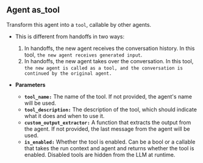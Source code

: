 ## **Agent as_tool**

Transform this agent into a `tool`, callable by other agents.

* This is different from handoffs in two ways:
    1. In handoffs, the new agent receives the conversation history. In this tool, `the new agent receives generated input`.
    2. In handoffs, the new agent takes over the conversation. In this tool, `the new agent is called as a tool, and the conversation is continued by the original agent.`

* **Parameters**

    - **`tool_name:`** The name of the tool. If not provided, the agent's name will be used.
    - **`tool_description:`** The description of the tool, which should indicate what it does and when to use it.
    - **`custom_output_extractor:`** A function that extracts the output from the agent. If not provided, the last message from the agent will be used.
    - **`is_enabled:`** Whether the tool is enabled. Can be a bool or a callable that takes the run context and agent and returns whether the tool is enabled. Disabled tools are hidden from the LLM at runtime.
